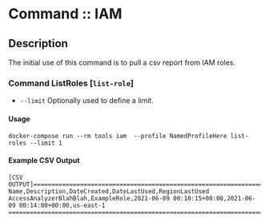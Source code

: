 Command :: IAM
===============

Description 
-----------
The initial use of this command is to pull a csv report from IAM roles.


### Command ListRoles [`list-role`]
- `--limit` Optionally used to define a limit. 

#### Usage 
```commandline
docker-compose run --rm tools iam  --profile NamedProfileHere list-roles --limit 1
```

#### Example CSV Output 
```
[CSV OUTPUT]===============================================================================================
Name,Description,DateCreated,DateLastUsed,RegionLastUsed
AccessAnalyzerBlahBlah,ExampleRole,2021-06-09 00:10:15+00:00,2021-06-09 00:14:00+00:00,us-east-1
===========================================================================================================
```
